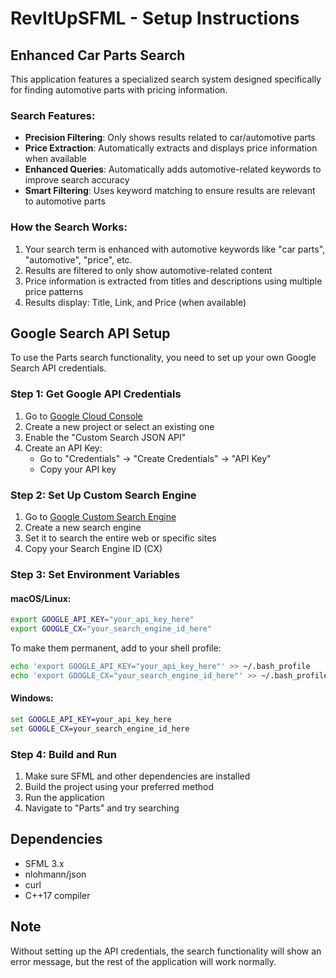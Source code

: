 # RevItUpSFML - Setup Instructions

## Enhanced Car Parts Search

This application features a specialized search system designed specifically for finding automotive parts with pricing information.

### Search Features:
- **Precision Filtering**: Only shows results related to car/automotive parts
- **Price Extraction**: Automatically extracts and displays price information when available
- **Enhanced Queries**: Automatically adds automotive-related keywords to improve search accuracy
- **Smart Filtering**: Uses keyword matching to ensure results are relevant to automotive parts

### How the Search Works:
1. Your search term is enhanced with automotive keywords like "car parts", "automotive", "price", etc.
2. Results are filtered to only show automotive-related content
3. Price information is extracted from titles and descriptions using multiple price patterns
4. Results display: Title, Link, and Price (when available)

## Google Search API Setup

To use the Parts search functionality, you need to set up your own Google Search API credentials.

### Step 1: Get Google API Credentials

1. Go to [Google Cloud Console](https://console.cloud.google.com/)
2. Create a new project or select an existing one
3. Enable the "Custom Search JSON API"
4. Create an API Key:
   - Go to "Credentials" → "Create Credentials" → "API Key"
   - Copy your API key

### Step 2: Set Up Custom Search Engine

1. Go to [Google Custom Search Engine](https://cse.google.com/)
2. Create a new search engine
3. Set it to search the entire web or specific sites
4. Copy your Search Engine ID (CX)

### Step 3: Set Environment Variables

#### macOS/Linux:
```bash
export GOOGLE_API_KEY="your_api_key_here"
export GOOGLE_CX="your_search_engine_id_here"
```

To make them permanent, add to your shell profile:
```bash
echo 'export GOOGLE_API_KEY="your_api_key_here"' >> ~/.bash_profile
echo 'export GOOGLE_CX="your_search_engine_id_here"' >> ~/.bash_profile
```

#### Windows:
```cmd
set GOOGLE_API_KEY=your_api_key_here
set GOOGLE_CX=your_search_engine_id_here
```

### Step 4: Build and Run

1. Make sure SFML and other dependencies are installed
2. Build the project using your preferred method
3. Run the application
4. Navigate to "Parts" and try searching

## Dependencies

- SFML 3.x
- nlohmann/json
- curl
- C++17 compiler

## Note

Without setting up the API credentials, the search functionality will show an error message, but the rest of the application will work normally.
